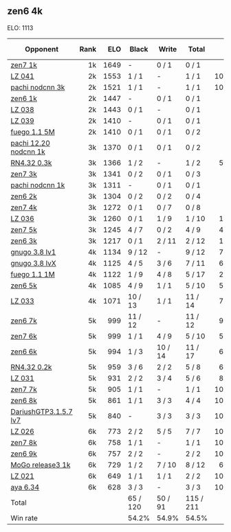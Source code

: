 ## zen6 4k ##

ELO: 1113

Opponent | Rank | ELO | Black | Write | Total | Win rate
---------|-----:|----:|-------|-------|-------|-------:
[zen7 1k](zen7%201k.md) | 1k | 1649 | - | 0 / 1 | 0 / 1 | 0.0%
[LZ 041](LZ%20041.md) | 2k | 1553 | 1 / 1 | - | 1 / 1 | 100.0%
[pachi nodcnn 3k](pachi%20nodcnn%203k.md) | 2k | 1521 | 1 / 1 | - | 1 / 1 | 100.0%
[zen6 1k](zen6%201k.md) | 2k | 1447 | - | 0 / 1 | 0 / 1 | 0.0%
[LZ 038](LZ%20038.md) | 2k | 1443 | 0 / 1 | - | 0 / 1 | 0.0%
[LZ 039](LZ%20039.md) | 2k | 1410 | - | 0 / 1 | 0 / 1 | 0.0%
[fuego 1.1 5M](fuego%201.1%205M.md) | 2k | 1410 | 0 / 1 | 0 / 1 | 0 / 2 | 0.0%
[pachi 12.20 nodcnn 1k](pachi%2012.20%20nodcnn%201k.md) | 3k | 1370 | 0 / 1 | 0 / 1 | 0 / 2 | 0.0%
[RN4.32 0.3k](RN4.32%200.3k.md) | 3k | 1366 | 1 / 2 | - | 1 / 2 | 50.0%
[zen7 3k](zen7%203k.md) | 3k | 1341 | 0 / 2 | 0 / 1 | 0 / 3 | 0.0%
[pachi nodcnn 1k](pachi%20nodcnn%201k.md) | 3k | 1311 | - | 0 / 1 | 0 / 1 | 0.0%
[zen6 2k](zen6%202k.md) | 3k | 1304 | 0 / 2 | 0 / 2 | 0 / 4 | 0.0%
[zen7 4k](zen7%204k.md) | 3k | 1272 | 0 / 1 | 0 / 7 | 0 / 8 | 0.0%
[LZ 036](LZ%20036.md) | 3k | 1260 | 0 / 1 | 1 / 9 | 1 / 10 | 10.0%
[zen7 5k](zen7%205k.md) | 3k | 1245 | 4 / 7 | 0 / 2 | 4 / 9 | 44.4%
[zen6 3k](zen6%203k.md) | 3k | 1217 | 0 / 1 | 2 / 11 | 2 / 12 | 16.7%
[gnugo 3.8 lv1](gnugo%203.8%20lv1.md) | 4k | 1134 | 9 / 12 | - | 9 / 12 | 75.0%
[gnugo 3.8 lvX](gnugo%203.8%20lvX.md) | 4k | 1125 | 4 / 5 | 3 / 6 | 7 / 11 | 63.6%
[fuego 1.1 1M](fuego%201.1%201M.md) | 4k | 1122 | 1 / 9 | 4 / 8 | 5 / 17 | 29.4%
[zen6 5k](zen6%205k.md) | 4k | 1085 | 4 / 9 | 1 / 1 | 5 / 10 | 50.0%
[LZ 033](LZ%20033.md) | 4k | 1071 | 10 / 13 | 1 / 1 | 11 / 14 | 78.6%
[zen6 7k](zen6%207k.md) | 5k | 999 | 11 / 12 | - | 11 / 12 | 91.7%
[zen7 6k](zen7%206k.md) | 5k | 999 | 1 / 1 | 4 / 9 | 5 / 10 | 50.0%
[zen6 6k](zen6%206k.md) | 5k | 994 | 1 / 3 | 10 / 14 | 11 / 17 | 64.7%
[RN4.32 0.2k](RN4.32%200.2k.md) | 5k | 959 | 3 / 6 | 2 / 2 | 5 / 8 | 62.5%
[LZ 031](LZ%20031.md) | 5k | 931 | 2 / 2 | 3 / 4 | 5 / 6 | 83.3%
[zen7 7k](zen7%207k.md) | 5k | 905 | 1 / 1 | - | 1 / 1 | 100.0%
[zen6 8k](zen6%208k.md) | 5k | 861 | 1 / 1 | 3 / 3 | 4 / 4 | 100.0%
[DariushGTP3.1.5.7 lv7](DariushGTP3.1.5.7%20lv7.md) | 5k | 840 | - | 3 / 3 | 3 / 3 | 100.0%
[LZ 026](LZ%20026.md) | 6k | 773 | 2 / 2 | 5 / 5 | 7 / 7 | 100.0%
[zen7 8k](zen7%208k.md) | 6k | 758 | 1 / 1 | - | 1 / 1 | 100.0%
[zen6 9k](zen6%209k.md) | 6k | 757 | 2 / 2 | - | 2 / 2 | 100.0%
[MoGo release3 1k](MoGo%20release3%201k.md) | 6k | 729 | 1 / 2 | 7 / 10 | 8 / 12 | 66.7%
[LZ 021](LZ%20021.md) | 6k | 649 | 1 / 1 | 1 / 1 | 2 / 2 | 100.0%
[aya 6.34](aya%206.34.md) | 6k | 628 | 3 / 3 | - | 3 / 3 | 100.0%
Total | | | 65 / 120 | 50 / 91 | 115 / 211 | 
Win rate| | | 54.2% | 54.9% | 54.5% | 
